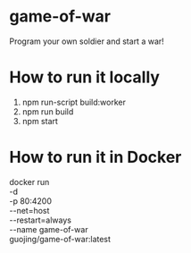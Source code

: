 # game-of-war
Program your own soldier and start a war!

# How to run it locally
1. npm run-script build:worker
2. npm run build
3. npm start

# How to run it in Docker
docker run \
-d \
-p 80:4200 \
--net=host \
--restart=always \
--name game-of-war \
guojing/game-of-war:latest